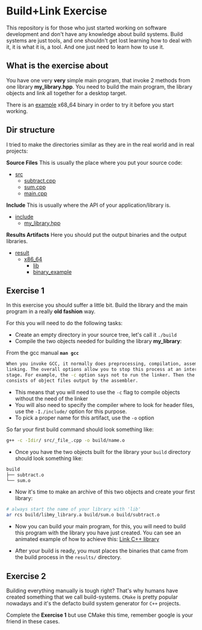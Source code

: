 # Build+Link Exercise

This repository is for those who just started working on software development
and don't have any knowledge about build systems. Build systems are just tools,
and one shouldn't get lost learning how to deal with it, it is what it is, a
tool. And one just need to learn how to use it.

## What is the exercise about

You have one very **very** simple main program, that invoke 2 methods from one
library **my_library.hpp**. You need to build the main program, the library
objects and link all together for a desktop target.

There is an [example](./result/x86_64/example_output) x68_64 binary in order to
try it before you start working.

## Dir structure

I tried to make the directories similar as they are in the real world and in
real projects:

**Source Files** This is usually the place where you put your source code:

- [src](./src)
  - [subtract.cpp](./src/subtract.cpp)
  - [sum.cpp](./src/sum.cpp)
  - [main.cpp](./src/main.cpp)

**Include** This is usually where the API of your application/library is.

- [include](./include)
  - [my_library.hpp](./include/my_library.hpp)

**Results Artifacts** Here you should put the output binaries and the output
libraries.

- [result](./result)
  - [x86_64](./result/x86_64)
    - [lib](./result/x86_64/lib)
    - [binary_example](./result/x86_64/example_output)

## Exercise 1

In this exercise you should suffer a little bit. Build the library and the main
program in a really **old fashion** way.

For this you will need to do the following tasks:

- Create an empty directory in your source tree, let's call it `./build`
- Compile the two objects needed for building the library **my_library**:

From the gcc manual **`man gcc`**

```sh
When you invoke GCC, it normally does preprocessing, compilation, assembly and
linking. The overall options allow you to stop this process at an intermediate
stage. For example, the -c option says not to run the linker. Then the output
consists of object files output by the assembler.
```

- This means that you will need to use the `-c` flag to compile objects without
  the need of the linker
- You will also need to specify the compiler where to look for header files, use
  the `-I./include/` option for this purpose.
- To pick a proper name for this artifact, use the `-o` option

So far your first build command should look something like:

```sh
g++ -c -Idir/ src/_file_.cpp -o build/name.o
```

- Once you have the two objects built for the library your `build` directory
  should look something like:

```sh
build
├── subtract.o
└── sum.o
```

- Now it's time to make an archive of this two objects and create your first
  library:

```sh
# always start the name of your library with 'lib'
ar rcs build/libmy_library.a build/sum.o build/subtract.o
```

- Now you can build your main program, for this, you will need to build this
  program with the library you have just created. You can see an animated
  example of how to achieve this: [Link C++
  library](http://lmgtfy.com/?q=link+c%2B%2B+library)

- After your build is ready, you must places the binaries that came from the
  build process in the `results/` directory.

## Exercise 2

Building everything manually is tough right? That's why humans have created
something that we call build-systems. `CMake` is pretty popular nowadays and
it's the defacto build system generator for `C++` projects.

Complete the **Exercise 1** but use CMake this time, remember google is your
friend in these cases.
